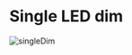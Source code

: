 # Single LED dim

![singleDim](https://github.com/Edveika/Arduino-LED/assets/113787144/7a3d593d-be29-4a93-b9bf-c3da1f1b9a06)
